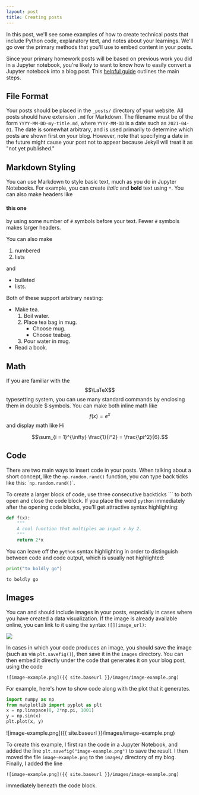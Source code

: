```yaml
---
layout: post
title: Creating posts
---
```



In this post, we'll see some examples of how to create technical posts that include Python code, explanatory text, and notes about your learnings. We'll go over the primary methods that you'll use to embed content in your posts. 

Since your primary homework posts will be based on previous work you did in a Jupyter notebook, you're likely to want to know how to easily convert a Jupyter notebook into a blog post. This [helpful guide](https://cduvallet.github.io/posts/2018/03/ipython-notebooks-jekyll) outlines the main steps.  

## File Format

Your posts should be placed in the `_posts/` directory of your website. All posts should have extension `.md` for Markdown. The filename must be of the form `YYYY-MM-DD-my-title.md`, where `YYYY-MM-DD` is a date such as `2021-04-01`. The date is somewhat arbitrary, and is used primarily to determine which posts are shown first on your blog. However, note that specifying a date in the future might cause your post not to appear because Jekyll will treat it as "not yet published." 

## Markdown Styling

You can use Markdown to style basic text, much as you do in Jupyter Notebooks. For example, you can create *italic* and **bold** text using `*`. You can also make headers like 

#### this one

by using some number of `#` symbols before your text. Fewer `#` symbols makes larger headers. 

You can also make 

1. numbered
2. lists

and 

- bulleted
- lists. 

Both of these support arbitrary nesting: 

- Make tea. 
    1. Boil water.
    2. Place tea bag in mug. 
        - Choose mug.
        - Choose teabag. 
    3. Pour water in mug.
- Read a book. 

## Math

If you are familiar with the $$\LaTeX$$ typesetting system, you can use many standard commands by enclosing them in double \$ symbols. You can make both inline math like $$f(x) = e^x$$ and display math like 
Hi

$$\sum_{i = 1}^{\infty} \frac{1}{i^2} = \frac{\pi^2}{6}.$$

## Code

There are two main ways to insert code in your posts. When talking about a short concept, like the `np.random.rand()` function, you can type back ticks like this: \``np.random.rand()`\`. 

To create a larger block of code, use three consecutive backticks ``` to both open and close the code block. If you place the word `python` immediately after the opening code blocks, you'll get attractive syntax highlighting: 

```python
def f(x):
    """
    A cool function that multiples an input x by 2. 
    """
    return 2*x
``` 

You can leave off the `python` syntax highlighting in order to distinguish between code and code output, which is usually not highlighted: 

```python
print("to boldly go")
```
```
to boldly go
```



## Images

You can and should include images in your posts, especially in cases where you have created a data visualization. If the image is already available online, you can link to it using the syntax `![](image_url)`: 

![](https://s3.amazonaws.com/media.eremedia.com/wp-content/uploads/2017/09/13112109/diversity-700x439.jpg)

In cases in which your code produces an image, you should save the image (such as via `plt.savefig()`), then save it in the `images` directory. You can then embed it directly under the code that generates it on your blog post, using the code 
```
![image-example.png]({{ site.baseurl }}/images/image-example.png)
```
For example, here's how to show code along with the plot that it generates. 
```python
import numpy as np
from matplotlib import pyplot as plt
x = np.linspace(0, 2*np.pi, 1001)
y = np.sin(x)
plt.plot(x, y)
```
![image-example.png]({{ site.baseurl }}/images/image-example.png)

To create this example, I first ran the code in a Jupyter Notebook, and added the line `plt.savefig("image-example.png")` to save the result. I then moved the file `image-example.png` to the `images/` directory of my blog. Finally, I added the line 
```
![image-example.png]({{ site.baseurl }}/images/image-example.png)
```
immediately beneath the code block. 

